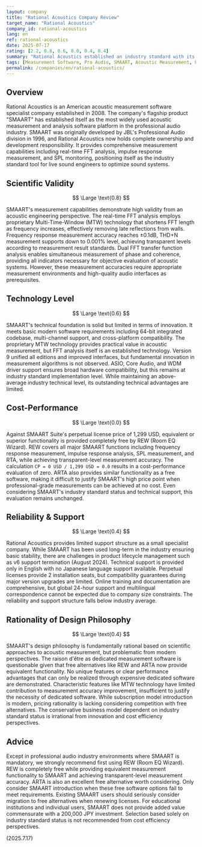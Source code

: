 ```yaml
---
layout: company
title: "Rational Acoustics Company Review"
target_name: "Rational Acoustics"
company_id: rational-acoustics
lang: en
ref: rational-acoustics
date: 2025-07-17
rating: [2.2, 0.8, 0.6, 0.0, 0.4, 0.4]
summary: "Rational Acoustics established an industry standard with its professional acoustic measurement software, SMAART. While its technical level is high, it is rated at virtually zero for cost-performance due to the existence of free alternative software."
tags: [Measurement Software, Pro Audio, SMAART, Acoustic Measurement, FFT Analysis]
permalink: /companies/en/rational-acoustics/
---
```


## Overview

Rational Acoustics is an American acoustic measurement software specialist company established in 2008. The company's flagship product "SMAART" has established itself as the most widely used acoustic measurement and analysis software platform in the professional audio industry. SMAART was originally developed by JBL's Professional Audio division in 1996, and Rational Acoustics now holds complete ownership and development responsibility. It provides comprehensive measurement capabilities including real-time FFT analysis, impulse response measurement, and SPL monitoring, positioning itself as the industry standard tool for live sound engineers to optimize sound systems.

## Scientific Validity

$$ \Large \text{0.8} $$

SMAART's measurement capabilities demonstrate high validity from an acoustic engineering perspective. The real-time FFT analysis employs proprietary Multi-Time-Window (MTW) technology that shortens FFT length as frequency increases, effectively removing late reflections from walls. Frequency response measurement accuracy reaches ±0.1dB, THD+N measurement supports down to 0.001% level, achieving transparent levels according to measurement result standards. Dual FFT transfer function analysis enables simultaneous measurement of phase and coherence, providing all indicators necessary for objective evaluation of acoustic systems. However, these measurement accuracies require appropriate measurement environments and high-quality audio interfaces as prerequisites.

## Technology Level

$$ \Large \text{0.6} $$

SMAART's technical foundation is solid but limited in terms of innovation. It meets basic modern software requirements including 64-bit integrated codebase, multi-channel support, and cross-platform compatibility. The proprietary MTW technology provides practical value in acoustic measurement, but FFT analysis itself is an established technology. Version 9 unified all editions and improved interfaces, but fundamental innovation in measurement algorithms is not observed. ASIO, Core Audio, and WDM driver support ensures broad hardware compatibility, but this remains at industry standard implementation level. While maintaining an above-average industry technical level, its outstanding technical advantages are limited.

## Cost-Performance

$$ \Large \text{0.0} $$

Against SMAART Suite's perpetual license price of 1,299 USD, equivalent or superior functionality is provided completely free by REW (Room EQ Wizard). REW covers all major SMAART functions including frequency response measurement, impulse response analysis, SPL measurement, and RTA, while achieving transparent-level measurement accuracy. The calculation `CP = 0 USD / 1,299 USD = 0.0` results in a cost-performance evaluation of zero. ARTA also provides similar functionality as a free software, making it difficult to justify SMAART's high price point when professional-grade measurements can be achieved at no cost. Even considering SMAART's industry standard status and technical support, this evaluation remains unchanged.

## Reliability & Support

$$ \Large \text{0.4} $$

Rational Acoustics provides limited support structure as a small specialist company. While SMAART has been used long-term in the industry ensuring basic stability, there are challenges in product lifecycle management such as v6 support termination (August 2024). Technical support is provided only in English with no Japanese language support available. Perpetual licenses provide 2 installation seats, but compatibility guarantees during major version upgrades are limited. Online training and documentation are comprehensive, but global 24-hour support and multilingual correspondence cannot be expected due to company size constraints. The reliability and support structure falls below industry average.

## Rationality of Design Philosophy

$$ \Large \text{0.4} $$

SMAART's design philosophy is fundamentally rational based on scientific approaches to acoustic measurement, but problematic from modern perspectives. The raison d'être as dedicated measurement software is questionable given that free alternatives like REW and ARTA now provide equivalent functionality. No unique features or clear performance advantages that can only be realized through expensive dedicated software are demonstrated. Characteristic features like MTW technology have limited contribution to measurement accuracy improvement, insufficient to justify the necessity of dedicated software. While subscription model introduction is modern, pricing rationality is lacking considering competition with free alternatives. The conservative business model dependent on industry standard status is irrational from innovation and cost efficiency perspectives.

## Advice

Except in professional audio industry environments where SMAART is mandatory, we strongly recommend first using REW (Room EQ Wizard). REW is completely free while providing equivalent measurement functionality to SMAART and achieving transparent-level measurement accuracy. ARTA is also an excellent free alternative worth considering. Only consider SMAART introduction when these free software options fail to meet requirements. Existing SMAART users should seriously consider migration to free alternatives when renewing licenses. For educational institutions and individual users, SMAART does not provide added value commensurate with a 200,000 JPY investment. Selection based solely on industry standard status is not recommended from cost efficiency perspectives.

(2025.7.17)
